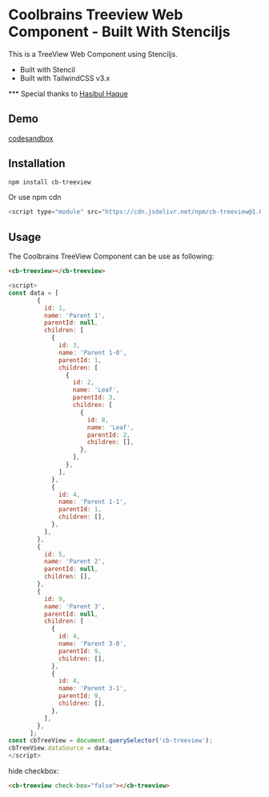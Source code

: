 # Coolbrains Treeview Web Component - Built With Stenciljs

This is a TreeView Web Component using Stenciljs.

- Built with Stencil
- Built with TailwindCSS v3.x

\*\*\* Special thanks to [Hasibul Haque](https://github.com/hasibul2363)

## Demo

[codesandbox](https://codesandbox.io/s/coolbrains-treeview-component-built-with-stenciljs-eixw6s?file=/index.html)

## Installation

```bash
npm install cb-treeview
```

Or use npm cdn

```js
<script type="module" src="https://cdn.jsdelivr.net/npm/cb-treeview@1.0.0/dist/cb-treeview/cb-treeview.esm.js"></script>
```

## Usage

The Coolbrains TreeView Component can be use as following:

```html
<cb-treeview></cb-treeview>
```

```js
<script>
const data = [
        {
          id: 1,
          name: 'Parent 1',
          parentId: null,
          children: [
            {
              id: 3,
              name: 'Parent 1-0',
              parentId: 1,
              children: [
                {
                  id: 2,
                  name: 'Leaf',
                  parentId: 3,
                  children: [
                    {
                      id: 8,
                      name: 'Leaf',
                      parentId: 2,
                      children: [],
                    },
                  ],
                },
              ],
            },
            {
              id: 4,
              name: 'Parent 1-1',
              parentId: 1,
              children: [],
            },
          ],
        },
        {
          id: 5,
          name: 'Parent 2',
          parentId: null,
          children: [],
        },
        {
          id: 9,
          name: 'Parent 3',
          parentId: null,
          children: [
            {
              id: 4,
              name: 'Parent 3-0',
              parentId: 9,
              children: [],
            },
            {
              id: 4,
              name: 'Parent 3-1',
              parentId: 9,
              children: [],
            },
          ],
        },
      ];
const cbTreeView = document.querySelector('cb-treeview');
cbTreeView.dataSource = data;
</script>
```

hide checkbox:

```html
<cb-treeview check-box="false"></cb-treeview>
```




